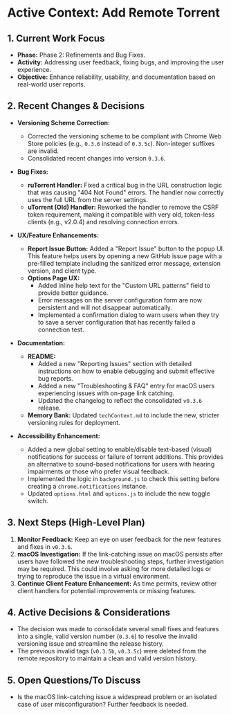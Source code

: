 # Active Context: Add Remote Torrent

## 1. Current Work Focus

-   **Phase:** Phase 2: Refinements and Bug Fixes.
-   **Activity:** Addressing user feedback, fixing bugs, and improving the user experience.
-   **Objective:** Enhance reliability, usability, and documentation based on real-world user reports.

## 2. Recent Changes & Decisions

-   **Versioning Scheme Correction:**
    -   Corrected the versioning scheme to be compliant with Chrome Web Store policies (e.g., `0.3.6` instead of `0.3.5c`). Non-integer suffixes are invalid.
    -   Consolidated recent changes into version `0.3.6`.

-   **Bug Fixes:**
    -   **ruTorrent Handler:** Fixed a critical bug in the URL construction logic that was causing "404 Not Found" errors. The handler now correctly uses the full URL from the server settings.
    -   **uTorrent (Old) Handler:** Reworked the handler to remove the CSRF token requirement, making it compatible with very old, token-less clients (e.g., v2.0.4) and resolving connection errors.

-   **UX/Feature Enhancements:**
    -   **Report Issue Button:** Added a "Report Issue" button to the popup UI. This feature helps users by opening a new GitHub issue page with a pre-filled template including the sanitized error message, extension version, and client type.
    -   **Options Page UX:**
        -   Added inline help text for the "Custom URL patterns" field to provide better guidance.
        -   Error messages on the server configuration form are now persistent and will not disappear automatically.
        -   Implemented a confirmation dialog to warn users when they try to save a server configuration that has recently failed a connection test.

-   **Documentation:**
    -   **README:**
        -   Added a new "Reporting Issues" section with detailed instructions on how to enable debugging and submit effective bug reports.
        -   Added a new "Troubleshooting & FAQ" entry for macOS users experiencing issues with on-page link catching.
        -   Updated the changelog to reflect the consolidated `v0.3.6` release.
    -   **Memory Bank:** Updated `techContext.md` to include the new, stricter versioning rules for deployment.

-   **Accessibility Enhancement:**
    -   Added a new global setting to enable/disable text-based (visual) notifications for success or failure of torrent additions. This provides an alternative to sound-based notifications for users with hearing impairments or those who prefer visual feedback.
    -   Implemented the logic in `background.js` to check this setting before creating a `chrome.notifications` instance.
    -   Updated `options.html` and `options.js` to include the new toggle switch.

## 3. Next Steps (High-Level Plan)

1.  **Monitor Feedback:** Keep an eye on user feedback for the new features and fixes in `v0.3.6`.
2.  **macOS Investigation:** If the link-catching issue on macOS persists after users have followed the new troubleshooting steps, further investigation may be required. This could involve asking for more detailed logs or trying to reproduce the issue in a virtual environment.
3.  **Continue Client Feature Enhancement:** As time permits, review other client handlers for potential improvements or missing features.

## 4. Active Decisions & Considerations

-   The decision was made to consolidate several small fixes and features into a single, valid version number (`0.3.6`) to resolve the invalid versioning issue and streamline the release history.
-   The previous invalid tags (`v0.3.5b`, `v0.3.5c`) were deleted from the remote repository to maintain a clean and valid version history.

## 5. Open Questions/To Discuss
-   Is the macOS link-catching issue a widespread problem or an isolated case of user misconfiguration? Further feedback is needed.
